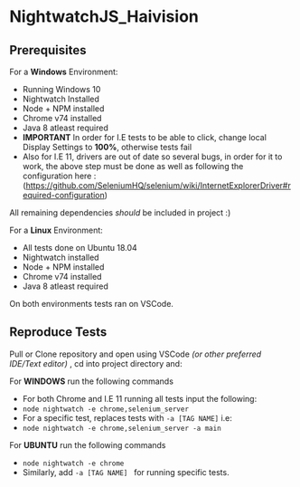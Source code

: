 # NightwatchJS_Haivision
## Prerequisites
For a **Windows** Environment:
* Running Windows 10
* Nightwatch Installed
* Node + NPM installed
* Chrome v74 installed
* Java 8 atleast required
* **IMPORTANT** In order for I.E tests to be able to click, change local Display Settings to **100%**, otherwise tests fail
* Also for I.E 11, drivers are out of date so several bugs, in order for it to work, the above step must be done as well as following the configuration here : (https://github.com/SeleniumHQ/selenium/wiki/InternetExplorerDriver#required-configuration) 

All remaining dependencies *should* be included in project :)

For a **Linux** Environment:
* All tests done on Ubuntu 18.04
* Nightwatch installed
* Node + NPM installed
* Chrome v74 installed
* Java 8 atleast required

On both environments tests ran on VSCode.

## Reproduce Tests
Pull or Clone repository and open using VSCode *(or other preferred IDE/Text editor)* , cd into project directory and:

For **WINDOWS** run the following commands
* For both Chrome and I.E 11 running all tests input the following:
* `node nightwatch -e chrome,selenium_server`
* For a specific test, replaces tests with ` -a [TAG NAME] ` i.e:
* `node nightwatch -e chrome,selenium_server -a main`

For **UBUNTU** run the following commands
* `node nightwatch -e chrome`
* Similarly, add `-a [TAG NAME] ` for running specific tests.
